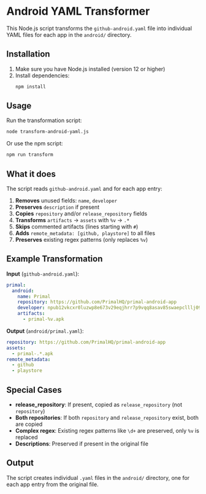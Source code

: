 # Android YAML Transformer

This Node.js script transforms the `github-android.yaml` file into individual YAML files for each app in the `android/` directory.

## Installation

1. Make sure you have Node.js installed (version 12 or higher)
2. Install dependencies:
   ```bash
   npm install
   ```

## Usage

Run the transformation script:
```bash
node transform-android-yaml.js
```

Or use the npm script:
```bash
npm run transform
```

## What it does

The script reads `github-android.yaml` and for each app entry:

1. **Removes** unused fields: `name`, `developer`
2. **Preserves** `description` if present
3. **Copies** `repository` and/or `release_repository` fields
4. **Transforms** `artifacts` → `assets` with `%v` → `.*`
5. **Skips** commented artifacts (lines starting with `#`)
6. **Adds** `remote_metadata: [github, playstore]` to all files
7. **Preserves** existing regex patterns (only replaces `%v`)

## Example Transformation

**Input** (`github-android.yaml`):
```yaml
primal:
  android:
    name: Primal
    repository: https://github.com/PrimalHQ/primal-android-app
    developer: npub12vkcxr0luzwp8e673v29eqjhrr7p9vqq8asav85swaepclllj09sylpugg
    artifacts:
      - primal-%v.apk
```

**Output** (`android/primal.yaml`):
```yaml
repository: https://github.com/PrimalHQ/primal-android-app
assets:
  - primal-.*.apk
remote_metadata:
  - github
  - playstore
```

## Special Cases

- **release_repository**: If present, copied as `release_repository` (not `repository`)
- **Both repositories**: If both `repository` and `release_repository` exist, both are copied
- **Complex regex**: Existing regex patterns like `\d+` are preserved, only `%v` is replaced
- **Descriptions**: Preserved if present in the original file

## Output

The script creates individual `.yaml` files in the `android/` directory, one for each app entry from the original file. 